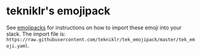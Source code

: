 # tekniklr's emojipack

See [emojipacks](https://github.com/lambtron/emojipacks) for instructions on how to import these emoji into your slack. The import file is: `https://raw.githubusercontent.com/tekniklr/tek_emojipack/master/tek_emoji.yaml`.
